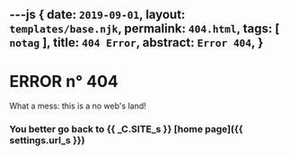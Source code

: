---js
{
  date:      `2019-09-01`,
  layout:    `templates/base.njk`,
  permalink: `404.html`,
  tags:      [ `notag` ],
  title:     `404 Error`,
  abstract:  `Error 404`,
}
---
[comment]: # (======== Post ========)
# ERROR n° 404

What a mess: this is a no web's land!

### You better go back to {{ _C.SITE_s }} [home page]({{ settings.url_s }})
